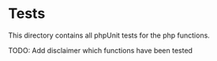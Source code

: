 # Tests

This directory contains all phpUnit tests for the php functions.

TODO: Add disclaimer which functions have been tested
